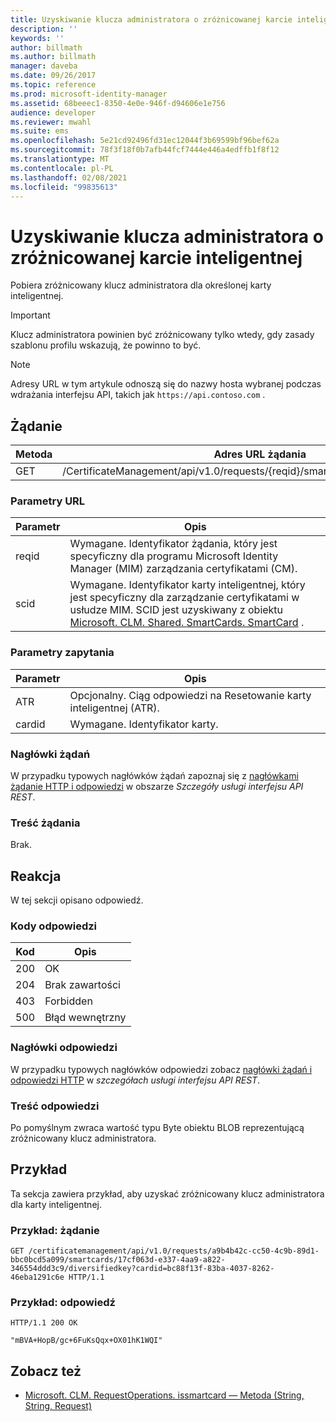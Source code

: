```yaml
---
title: Uzyskiwanie klucza administratora o zróżnicowanej karcie inteligentnej | Microsoft Docs
description: ''
keywords: ''
author: billmath
ms.author: billmath
manager: daveba
ms.date: 09/26/2017
ms.topic: reference
ms.prod: microsoft-identity-manager
ms.assetid: 68beeec1-8350-4e0e-946f-d94606e1e756
audience: developer
ms.reviewer: mwahl
ms.suite: ems
ms.openlocfilehash: 5e21cd92496fd31ec12044f3b69599bf96bef62a
ms.sourcegitcommit: 78f3f18f0b7afb44fcf7444e446a4edffb1f8f12
ms.translationtype: MT
ms.contentlocale: pl-PL
ms.lasthandoff: 02/08/2021
ms.locfileid: "99835613"
---
```

# <a name="get-smart-card-diversified-admin-key"></a>Uzyskiwanie klucza administratora o zróżnicowanej karcie inteligentnej
Pobiera zróżnicowany klucz administratora dla określonej karty inteligentnej.

>[!IMPORTANT]
>Klucz administratora powinien być zróżnicowany tylko wtedy, gdy zasady szablonu profilu wskazują, że powinno to być.

>[!NOTE]
>Adresy URL w tym artykule odnoszą się do nazwy hosta wybranej podczas wdrażania interfejsu API, takich jak `https://api.contoso.com` .

## <a name="request"></a>Żądanie

Metoda  |Adres URL żądania  
---------|---------
GET     |/CertificateManagement/api/v1.0/requests/{reqid}/smartcards/{scid}/diversifiedkey

### <a name="url-parameters"></a>Parametry URL

Parametr | Opis
---------|------------
reqid | Wymagane. Identyfikator żądania, który jest specyficzny dla programu Microsoft Identity Manager (MIM) zarządzania certyfikatami (CM).
scid | Wymagane. Identyfikator karty inteligentnej, który jest specyficzny dla zarządzanie certyfikatami w usłudze MIM. SCID jest uzyskiwany z obiektu [Microsoft. CLM. Shared. SmartCards. SmartCard](https://msdn.microsoft.com/library/microsoft.clm.shared.smartcards.smartcard.aspx) .

### <a name="query-parameters"></a>Parametry zapytania

Parametr | Opis
---------|------------
ATR | Opcjonalny. Ciąg odpowiedzi na Resetowanie karty inteligentnej (ATR).
cardid | Wymagane. Identyfikator karty.

### <a name="request-headers"></a>Nagłówki żądań
W przypadku typowych nagłówków żądań zapoznaj się z [nagłówkami żądanie HTTP i odpowiedzi](certificate-management-rest-api-service-details.md#http-request-and-response-headers) w obszarze *Szczegóły usługi interfejsu API REST*.

### <a name="request-body"></a>Treść żądania
Brak.

## <a name="response"></a>Reakcja
W tej sekcji opisano odpowiedź.

### <a name="response-codes"></a>Kody odpowiedzi

Kod  |Opis  
---------|---------
200 | OK
204 | Brak zawartości
403 | Forbidden
500 | Błąd wewnętrzny


### <a name="response-headers"></a>Nagłówki odpowiedzi
W przypadku typowych nagłówków odpowiedzi zobacz [nagłówki żądań i odpowiedzi HTTP](certificate-management-rest-api-service-details.md#http-request-and-response-headers) w *szczegółach usługi interfejsu API REST*.

### <a name="response-body"></a>Treść odpowiedzi
Po pomyślnym zwraca wartość typu Byte obiektu BLOB reprezentującą zróżnicowany klucz administratora.

## <a name="example"></a>Przykład
Ta sekcja zawiera przykład, aby uzyskać zróżnicowany klucz administratora dla karty inteligentnej.

### <a name="example-request"></a>Przykład: żądanie

```
GET /certificatemanagement/api/v1.0/requests/a9b4b42c-cc50-4c9b-89d1-bbc0bcd5a099/smartcards/17cf063d-e337-4aa9-a822-346554ddd3c9/diversifiedkey?cardid=bc88f13f-83ba-4037-8262-46eba1291c6e HTTP/1.1
```

### <a name="example-response"></a>Przykład: odpowiedź

```
HTTP/1.1 200 OK

"mBVA+HopB/gc+6FuKsQqx+OX01hK1WQI"
```       

## <a name="see-also"></a>Zobacz też

- [Microsoft. CLM. RequestOperations. issmartcard — Metoda (String, String, Request)](https://msdn.microsoft.com/library/windows/desktop/bb456812.aspx)

